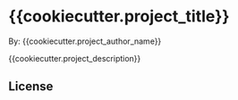 # {{cookiecutter.project_title}}

By: {{cookiecutter.project_author_name}}

{{cookiecutter.project_description}}


## License 